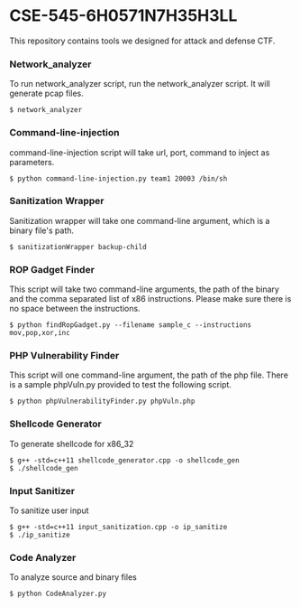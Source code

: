 # CSE-545-6H0571N7H35H3LL
This repository contains tools we designed for attack and defense CTF.
### Network_analyzer
To run network_analyzer script, run the network_analyzer script. It will generate pcap files.
```
$ network_analyzer
```
### Command-line-injection
command-line-injection script will take url, port, command to inject as parameters.
```
$ python command-line-injection.py team1 20003 /bin/sh
```
### Sanitization Wrapper
Sanitization wrapper will take one command-line argument, which is a binary file's path.
```
$ sanitizationWrapper backup-child
```
### ROP Gadget Finder
This script will take two command-line arguments, the path of the binary and the comma separated list of x86 instructions. Please make sure there is no space between the instructions.
```
$ python findRopGadget.py --filename sample_c --instructions mov,pop,xor,inc
```
### PHP Vulnerability Finder
This script will one command-line argument, the path of the php file. There is a sample phpVuln.py provided to test the following script.
```
$ python phpVulnerabilityFinder.py phpVuln.php
```
### Shellcode Generator
To generate shellcode for x86_32
```
$ g++ -std=c++11 shellcode_generator.cpp -o shellcode_gen
$ ./shellcode_gen
```

### Input Sanitizer
To sanitize user input
```
$ g++ -std=c++11 input_sanitization.cpp -o ip_sanitize
$ ./ip_sanitize
```

### Code Analyzer
To analyze source and binary files
```
$ python CodeAnalyzer.py
```
